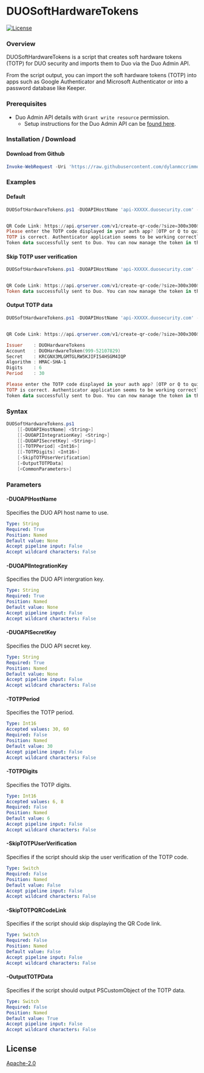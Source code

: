 # DUOSoftHardwareTokens
[![License](https://img.shields.io/badge/License-Apache_2.0-blue.svg)](https://opensource.org/licenses/Apache-2.0)

### Overview
DUOSoftHardwareTokens is a script that creates soft hardware tokens (TOTP) for DUO security and imports them to Duo via the Duo Admin API. 

From the script output, you can import the soft hardware tokens (TOTP) into apps such as Google Authenticator and Microsoft Authenticator or into a password database like Keeper.

### Prerequisites
- Duo Admin API details with `Grant write resource` permission.
  - Setup instructions for the Duo Admin API can be [found here](https://duo.com/docs/adminapi).

### Installation / Download
#### Download from Github
``` powershell
Invoke-WebRequest -Uri 'https://raw.githubusercontent.com/dylanmccrimmon/DUOSoftHardwareTokens/main/DUOSoftHardwareTokens.ps1' -OutFile 'DUOSoftHardwareTokens.ps1'
```

### Examples
#### Default

``` powershell
DUOSoftHardwareTokens.ps1 -DUOAPIHostName 'api-XXXXX.duosecurity.com' -DUOAPIIntegrationKey 'XXXXXXXX' -DUOAPISecretKey 'XXXXXXXXXXXXXX'


QR Code Link: https://api.qrserver.com/v1/create-qr-code/?size=300x300&data=otpauth://totp/DUOHardwareToken(999-36507284)?secret=EGXNGO5GGUT542UTAIITH646MDXSKD6H&issuer=DUOSoftHardwareTokens&algorithm=SHA1&digits=6&period=30
Please enter the TOTP code displayed in your auth app? [OTP or Q to quit]: 458850
TOTP is correct. Authenticator application seems to be working correctly
Token data successfully sent to Duo. You can now manage the token in the Duo admin dashboard.
```

#### Skip TOTP user verification

``` powershell
DUOSoftHardwareTokens.ps1 -DUOAPIHostName 'api-XXXXX.duosecurity.com' -DUOAPIIntegrationKey 'XXXXXXXX' -DUOAPISecretKey 'XXXXXXXXXXXXXX' -SkipTOTPUserVerification


QR Code Link: https://api.qrserver.com/v1/create-qr-code/?size=300x300&data=otpauth://totp/DUOHardwareToken(999-21870497)?secret=MDF2V6FGYMVAID2DTDMI3PKR3NNXGVLJ&issuer=DUOSoftHardwareTokens&algorithm=SHA1&digits=6&period=30
Token data successfully sent to Duo. You can now manage the token in the Duo admin dashboard. 
```

#### Output TOTP data

``` powershell
DUOSoftHardwareTokens.ps1 -DUOAPIHostName 'api-XXXXX.duosecurity.com' -DUOAPIIntegrationKey 'XXXXXXXX' -DUOAPISecretKey 'XXXXXXXXXXXXXX' -OutputTOTPData


QR Code Link: https://api.qrserver.com/v1/create-qr-code/?size=300x300&data=otpauth://totp/DUOHardwareToken(999-52107829)?secret=KRCGNX3MLGMTGLRW5KJIFIS4HSGM4IQP&issuer=DUOSoftHardwareTokens&algorithm=SHA1&digits=6&period=30

Issuer    : DUOHardwareTokens
Account   : DUOHardwareToken(999-52107829)
Secret    : KRCGNX3MLGMTGLRW5KJIFIS4HSGM4IQP
Algorithm : HMAC-SHA-1
Digits    : 6
Period    : 30

Please enter the TOTP code displayed in your auth app? [OTP or Q to quit]: 984395
TOTP is correct. Authenticator application seems to be working correctly
Token data successfully sent to Duo. You can now manage the token in the Duo admin dashboard.
```


### Syntax

``` powershell
DUOSoftHardwareTokens.ps1
    [[-DUOAPIHostName] <String>]
    [[-DUOAPIIntegrationKey] <String>]
    [[-DUOAPISecretKey] <String>]
    [[-TOTPPeriod] <Int16>]
    [[-TOTPDigits] <Int16>]
    [-SkipTOTPUserVerification]
    [-OutputTOTPData]
    [<CommonParameters>]
```

### Parameters

#### -DUOAPIHostName 
Specifies the DUO API host name to use.

```yaml
Type: String
Required: True
Position: Named
Default value: None
Accept pipeline input: False
Accept wildcard characters: False
```

#### -DUOAPIIntegrationKey 
Specifies the DUO API intergration key.

```yaml
Type: String
Required: True
Position: Named
Default value: None
Accept pipeline input: False
Accept wildcard characters: False
```

#### -DUOAPISecretKey
Specifies the DUO API secret key.

```yaml
Type: String
Required: True
Position: Named
Default value: None
Accept pipeline input: False
Accept wildcard characters: False
```

#### -TOTPPeriod 
Specifies the TOTP period.

```yaml
Type: Int16
Accepted values: 30, 60
Required: False
Position: Named
Default value: 30
Accept pipeline input: False
Accept wildcard characters: False
```

#### -TOTPDigits 
Specifies the TOTP digits.

```yaml
Type: Int16
Accepted values: 6, 8
Required: False
Position: Named
Default value: 6
Accept pipeline input: False
Accept wildcard characters: False
```

#### -SkipTOTPUserVerification 
Specifies if the script should skip the user verification of the TOTP code.

```yaml
Type: Switch
Required: False
Position: Named
Default value: False
Accept pipeline input: False
Accept wildcard characters: False
```

#### -SkipTOTPQRCodeLink 
Specifies if the script should skip displaying the QR Code link.

```yaml
Type: Switch
Required: False
Position: Named
Default value: False
Accept pipeline input: False
Accept wildcard characters: False
```

#### -OutputTOTPData 
Specifies if the script should output PSCustomObject of the TOTP data.

```yaml
Type: Switch
Required: False
Position: Named
Default value: True
Accept pipeline input: False
Accept wildcard characters: False
```

## License
[Apache-2.0](https://choosealicense.com/licenses/apache-2.0/)
